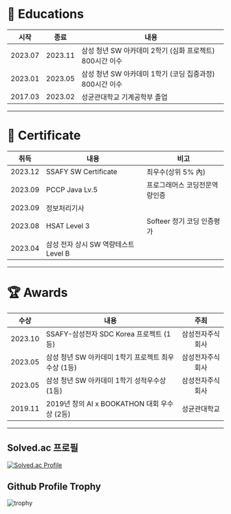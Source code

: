 # 🥰 Educations

|시작|종료|내용|
|:---:|:---:|---|
|2023.07|2023.11|삼성 청년 SW 아카데미 2학기 (심화 프로젝트) 800시간 이수|
|2023.01|2023.05|삼성 청년 SW 아카데미 1학기 (코딩 집중과정) 800시간 이수|
|2017.03|2023.02|성균관대학교 기계공학부 졸업|

<hr>

# 📜 Certificate

|취득|내용|비고|
|:---:|---|---|
|2023.12|SSAFY SW Certificate|최우수(상위 5% 內)|
|2023.09|PCCP Java Lv.5|프로그래머스 코딩전문역량인증|
|2023.09|정보처리기사||
|2023.08|HSAT Level 3|Softeer 정기 코딩 인증평가|
|2023.04|삼성 전자 상시 SW 역량테스트 Level B||

<hr>

# 🏆 Awards

|수상|내용|주최|
|:---:|---|:---:|
|2023.10|SSAFY-삼성전자 SDC Korea 프로젝트 (1등)|삼성전자주식회사|
|2023.05|삼성 청년 SW 아카데미 1학기 프로젝트 최우수상 (1등)|삼성전자주식회사|
|2023.05|삼성 청년 SW 아카데미 1학기 성적우수상 (1등)|삼성전자주식회사|
|2019.11|2019년 창의 AI x BOOKATHON 대회 우수상 (2등)|성균관대학교|

<hr>

## Solved.ac 프로필
[![Solved.ac Profile](http://mazassumnida.wtf/api/v2/generate_badge?boj=darkard37)](https://solved.ac/darkard37/)

## Github Profile Trophy
![trophy](https://github-profile-trophy.vercel.app/?username=0minyoung0&row=1&column=6&theme=dracula&margin-w=15)
